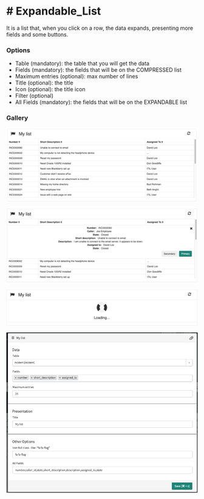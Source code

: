 # # Expandable_List

It is a list that, when you click on a row, the data expands, presenting more fields and some buttons.

### Options

- Table (mandatory): the table that you will get the data
- Fields (mandatory): the fields that will be on the COMPRESSED list
- Maximum entries (optional): max number of lines
- Title (optional): the title
- Icon (optional): the title icon
- Filter (optional)
- All Fields (mandatory): the fields that will be on the EXPANDABLE list

### Gallery

![Compressed List](https://github.com/WillianCostaOCL/service-now-sp/blob/main/Components/Expandable_List/Simple/exp_list_crompressed.png)

![Expanded list](https://github.com/WillianCostaOCL/service-now-sp/blob/main/Components/Expandable_List/Simple/exp_list_expanded.png)

![Loading](https://github.com/WillianCostaOCL/service-now-sp/blob/main/Components/Expandable_List/Simple/exp_list_loading.png)

![Options](https://github.com/WillianCostaOCL/service-now-sp/blob/main/Components/Expandable_List/Simple/exp_list_options.png)

